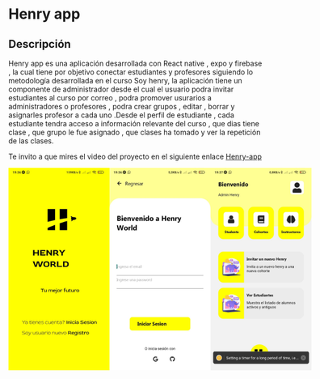 # Henry app
## Descripción 
Henry app es una aplicación desarrollada con React native , expo y firebase , la cual tiene por objetivo conectar estudiantes y profesores siguiendo lo metodología desarrollada en el curso Soy henry, la aplicación tiene un componente de administrador desde el cual el usuario podra invitar estudiantes al curso por correo , podra promover usurarios a administradores o profesores , podra crear grupos , editar , borrar  y asignarles profesor a cada uno .Desde el perfil de estudiante , cada estudiante tendra acceso a información relevante del curso , que dias tiene clase , que grupo le fue asignado , que clases ha tomado y ver la repetición de las clases.

Te invito  a que mires el video del proyecto en el siguiente enlace [Henry-app](https://vimeo.com/512744811)

<div >
<img src="/assets/portada.jpg" alt="drawing" width="200"/>
<img src="/assets/login.jpg" alt="drawing" width="200"/>
<img src="/assets/1.jpg" alt="drawing" width="200"/>
</div>
<style>
div{
  display:flex;
  }
  
</style>
